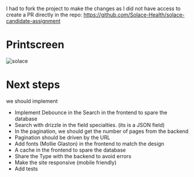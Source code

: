 I had to fork the project to make the changes as I did not have access to create a PR directly in the repo: https://github.com/Solace-Health/solace-candidate-assignment

# Printscreen

![solace](https://github.com/user-attachments/assets/067e6c46-f33c-4c95-9dc7-46d584cfe1a1)

# Next steps

we should implement

- Implement Debounce in the Search in the frontend to spare the database
- Search with drizzle in the field specialties. (its is a JSON field)
- In the pagination, we should get the number of pages from the backend
- Pagination should be driven by the URL
- Add fonts (Mollie Glaston) in the frontend to match the design
- A cache in the frontend to spare the database
- Share the Type with the backend to avoid errors
- Make the site responsive (mobile friendly)
- Add tests
